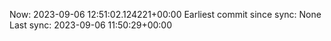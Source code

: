 Now: 2023-09-06 12:51:02.124221+00:00 Earliest commit since sync: None Last sync: 2023-09-06 11:50:29+00:00
